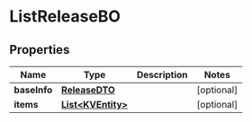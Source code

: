 

# ListReleaseBO


## Properties

| Name | Type | Description | Notes |
|------------ | ------------- | ------------- | -------------|
|**baseInfo** | [**ReleaseDTO**](ReleaseDTO.md) |  |  [optional] |
|**items** | [**List&lt;KVEntity&gt;**](KVEntity.md) |  |  [optional] |



